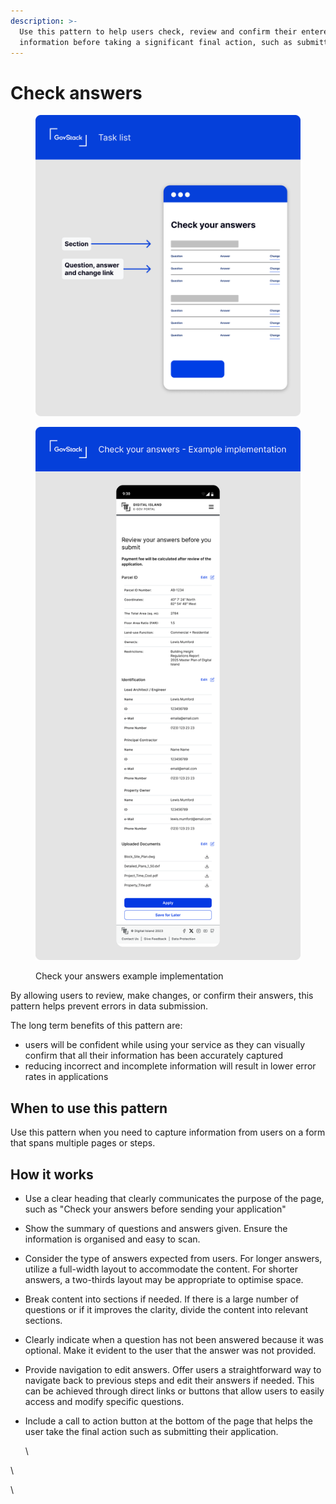 ```yaml
---
description: >-
  Use this pattern to help users check, review and confirm their entered
  information before taking a significant final action, such as submitting.
---
```


# Check answers

<figure><img src="../../.gitbook/assets/Check your answers.png" alt=""><figcaption></figcaption></figure>



<figure><img src="../../.gitbook/assets/Check your answers- Example implementation (1).png" alt=""><figcaption><p>Check your answers example implementation</p></figcaption></figure>

By allowing users to review, make changes, or confirm their answers, this pattern helps prevent errors in data submission.&#x20;

The long term benefits of this pattern are:&#x20;

* users will be confident while using your service as they can visually confirm that all their information has been accurately captured
* reducing incorrect and incomplete information will result in lower error rates in applications

## **When to use this pattern**

Use this pattern when you need to capture information from users on a form that spans multiple pages or steps.&#x20;

## **How it works**

* Use a clear heading that clearly communicates the purpose of the page, such as "Check your answers before sending your application"
* Show the summary of questions and answers given. Ensure the information is organised and easy to scan.
* Consider the type of answers expected from users. For longer answers, utilize a full-width layout to accommodate the content. For shorter answers, a two-thirds layout may be appropriate to optimise space.
* Break content into sections if needed. If there is a large number of questions or if it improves the clarity, divide the content into relevant sections.
* Clearly indicate when a question has not been answered because it was optional. Make it evident to the user that the answer was not provided.
* Provide navigation to edit answers. Offer users a straightforward way to navigate back to previous steps and edit their answers if needed. This can be achieved through direct links or buttons that allow users to easily access and modify specific questions.
*   Include a call to action button at the bottom of the page that helps the user take the final action such as submitting their application.

    \


\


\
